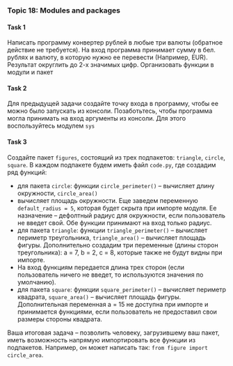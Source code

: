 ### Topic 18: Modules and packages

#### Task 1
Написать программу конвертер рублей в любые три валюты (обратное действие 
не требуется). На вход программа принимает сумму в бел. рублях и валюту, в которую нужно ее 
перевести (Например, EUR). Результат округлить до 2-х значимых цифр. Организовать функции 
в модули и пакет

#### Task 2
Для предыдущей задачи создайте точку входа в программу, чтобы ее можно было 
запускать из консоли. Позаботьтесь, чтобы программа могла принимать на вход аргументы из 
консоли. Для этого воспользуйтесь модулем `sys`

#### Task 3
Создайте пакет `figures`, состоящий из трех подпакетов: `triangle`, `circle`, `square`.
В каждом подпакете будем иметь файл `code.py`, где создадим ряд функций:
- для пакета `circle`: функции `circle_perimeter()` – вычисляет длину окружности, `circle_area()`
- вычисляет площадь окружности. Еще заведем переменную `default_radius = 5`, которая 
будет скрыта при импорте модуля. Ее назначение – дефолтный радиус для окружности, 
если пользователь не введет свой. Обе функции принимают на вход только радиус.
- для пакета `triangle`: функции `triangle_perimeter()` – вычисляет периметр треугольника, 
`triangle_area()` – вычисляет площадь фигуры. Дополнительно создадим три переменные 
(длины сторон треугольника): a = 7, b = 2, c = 8, которые также не будут видны при 
импорте. 
- На вход функциям передается длина трех сторон (если пользователь ничего не введет, то 
используются значения по умолчанию). 
- для пакета `square`: функции `square_perimeter()` – вычисляет периметр квадрата, 
`square_area()` – вычисляет площадь фигуры. Дополнительная переменная a = 15 не 
доступна при импорте и принимается функциями, если пользователь не предоставил свои 
размеры стороны квадрата.

Ваша итоговая задача – позволить человеку, загрузившему ваш пакет, иметь возможность 
напрямую импортировать все функции из подпакетов. Например, он может написать так: `from
figure import circle_area`.
